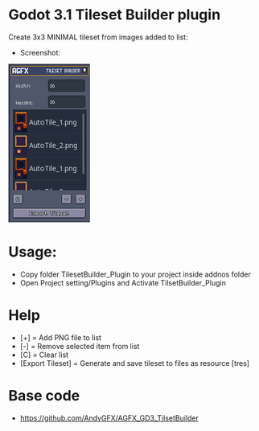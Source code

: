 # Godot 3.1 Tileset Builder plugin
Create 3x3 MINIMAL tileset from images added to list:


- Screenshot:

![Alt text](Screenshots/Godot_v3.1-stable_win64_2019-03-22_20-28-46.png?raw=true "PREVIEW")



# Usage:

- Copy folder TilesetBuilder_Plugin to your project inside addnos folder
- Open Project setting/Plugins and Activate TilsetBuilder_Plugin

# Help

- [+] = Add PNG file to list
- [-] = Remove selected item from list
- [C] = Clear list
- [Export Tileset] = Generate and save tileset to files as resource [tres]

# Base code

- https://github.com/AndyGFX/AGFX_GD3_TilsetBuilder
